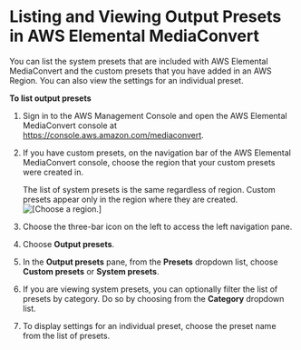 # Listing and Viewing Output Presets in AWS Elemental MediaConvert<a name="listing-presets"></a>

You can list the system presets that are included with AWS Elemental MediaConvert and the custom presets that you have added in an AWS Region\. You can also view the settings for an individual preset\. 

**To list output presets**

1. Sign in to the AWS Management Console and open the AWS Elemental MediaConvert console at [https://console\.aws\.amazon\.com/mediaconvert](https://console.aws.amazon.com/mediaconvert)\.

1. If you have custom presets, on the navigation bar of the AWS Elemental MediaConvert console, choose the region that your custom presets were created in\.

   The list of system presets is the same regardless of region\. Custom presets appear only in the region where they are created\.  
![\[Choose a region.\]](http://docs.aws.amazon.com/mediaconvert/latest/ug/images/regions-list.png)

1. Choose the three\-bar icon on the left to access the left navigation pane\.

1. Choose **Output presets**\.

1. In the **Output presets** pane, from the **Presets** dropdown list, choose **Custom presets** or **System presets**\.

1. If you are viewing system presets, you can optionally filter the list of​ presets by category\. Do so by choosing from the **Category** dropdown list\.

1. To display settings for an individual preset, choose the preset name from the list of presets\.